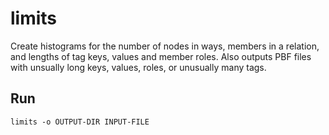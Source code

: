 # limits

Create histograms for the number of nodes in ways, members in a relation, and
lengths of tag keys, values and member roles. Also outputs PBF files with
unsually long keys, values, roles, or unusually many tags.

## Run

`limits -o OUTPUT-DIR INPUT-FILE`

